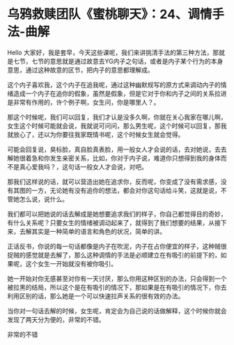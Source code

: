 # 乌鸦救赎团队《蜜桃聊天》：24、调情手法-曲解

Hello 大家好，我是套早，今天这些课呢，我们来讲挑清手法的第三种方法，那就是七节，七节的意思就是通过故意去YG内子之句话，或者是内子某个行为的本身意思，通过这种故意的区节，把内子的意思都理解成。

这个内子喜欢我，这个内子在追我呢，通过这种幽默规写的原方式来调动内子的情绪造成一个内子在追你的假象，虽然是假象，但是它对于你和内子之间的关系拉进是非常有作用的，许个例子啊，女生问，你是哪里人？。

那这个时候呢，我们可以回复，我们才认是没多久啊，你就在关心我家在哪儿啊，女生这个时候可能就会说，我就说可问问，那么男生呢，这个时候可以回复，那我就放心了，还以为你要往我家既情书呢，这个时候女生就会觉得。

可能会回复说，臭标脸，真自脸真表脸，用一般女人才会说的话，去对她说，去去解她很着急和你发生亲密关系，比如，你对于内子说，难道你只想得到我的身体而不是真心爱我吗？，这句话一般女人才会说，对吧。

那我们这样说的话，就可以营造出她在追求你，反而呢，你变成了没有需求感，没有其图的一方，无论她有没有追你的想法，都会对你这句话给斗笑，这就是说，不管她怎么说，说什么。

我们都可以把她说的话去解成是她想要追求我们的样子，你自己都觉得目的奇妙，有什么关系呢？只要女生的情绪被调动起来了，就得到了我们想要的结果，从接下来，去解其实是一种简单的语言和角色的状况，简单的讲。

正话反书，你说的每一句话都像是内子在吹泥，内子在占你便宜的样子，这种贼很捉贼的感觉就是去解了，那么这种调情的手法是必顺建立在有吸引的前提下的，如果呢，这个女生一开始就没有被你吸引。

她一开始对你无感甚至对你有一天讨厌，那么你用这种区别的办法，只会得到一个被拉黑的结局，所以这个是在有吸引的情况下，那如果是在有吸引的情况下，你去利用区别的话，那么她是一个可以快速拉声关系的很有效的办法。

当你对一句话去解的时候，女生呢，肯定会为自己说的话做解释，这个时候你就会发现了两天分为便的，非常的不错。

非常的不错